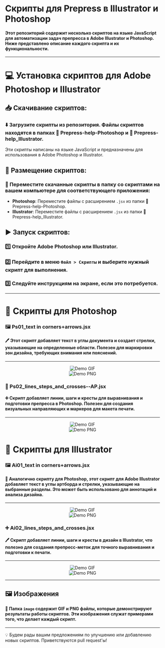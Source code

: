 # Скрипты для Prepress в Illustrator и Photoshop

#### Этот репозиторий содержит несколько скриптов на языке JavaScript для автоматизации задач препресса в Adobe Illustrator и Photoshop. Ниже представлено описание каждого скрипта и их функциональности.
---
# 💻 Установка скриптов для Adobe Photoshop и Illustrator
## 📥 Скачивание скриптов:

### ⬇️ Загрузите скрипты из репозитория. Файлы скриптов находятся в папках 📂 Prepress-help-Photoshop и 📂 Prepress-help_Illustrator.
Эти скрипты написаны на языке JavaScript и предназначены для использования в Adobe Photoshop и Illustrator.

## 📁 Размещение скриптов:

### 📂 Переместите скачанные скрипты в папку со скриптами на вашем компьютере для соответствующего приложения:
- **Photoshop**: Переместите файлы с расширением `.jsx` из папки 📂 Prepress-help-Photoshop.
- **Illustrator**: Переместите файлы с расширением `.jsx` из папки 📂 Prepress-help_Illustrator.

## ▶️ Запуск скриптов:

### 1️⃣ Откройте **Adobe Photoshop** или **Illustrator**.
### 2️⃣ Перейдите в меню `Файл > Скрипты` и выберите нужный скрипт для выполнения.
### 3️⃣ Следуйте инструкциям на экране, если это потребуется.
---
# 📜 Скрипты для Photoshop

### 🖼️ Ps01_text in corners+arrows.jsx
#### 🖊️ Этот скрипт добавляет текст в углы документа и создает стрелки, указывающие на определенные области. Полезен для маркировки зон дизайна, требующих внимания или пояснений.
---
<div align="center">
    <img src="https://github.com/cheeseOFcheese/Prepress_Illustrator-and-Photoshop/raw/main/image/1.gif" alt="Demo GIF"/>
</div>
<div align="center">
    <img src="https://github.com/cheeseOFcheese/Prepress_Illustrator-and-Photoshop/raw/main/image/1.png" alt="Demo PNG"/>
</div>

### 📏 Ps02_lines_steps_and_crosses--AP.jsx
#### ➕ Скрипт добавляет линии, шаги и кресты для выравнивания и подготовки препресса в Photoshop. Полезен для создания визуальных направляющих и маркеров для макета печати.
---
<div align="center">
    <img src="https://github.com/cheeseOFcheese/Prepress_Illustrator-and-Photoshop/raw/main/image/2.gif" alt="Demo GIF"/>
</div>
<div align="center">
    <img src="https://github.com/cheeseOFcheese/Prepress_Illustrator-and-Photoshop/raw/main/image/2.png" alt="Demo PNG"/>
</div>

# 🎨 Скрипты для Illustrator

### 🖼️ Ai01_text in corners+arrows.jsx
#### 📌 Аналогично скрипту для Photoshop, этот скрипт для Adobe Illustrator добавляет текст в углы артборда и стрелки, указывающие на выбранные разделы. Это может быть использовано для аннотаций и анализа дизайна.
---
<div align="center">
    <img src="https://github.com/cheeseOFcheese/Prepress_Illustrator-and-Photoshop/raw/main/image/3.gif" alt="Demo GIF"/>
</div>
<div align="center">
    <img src="https://github.com/cheeseOFcheese/Prepress_Illustrator-and-Photoshop/raw/main/image/3.png" alt="Demo PNG"/>
</div>

### ➕ Ai02_lines_steps_and_crosses.jsx
#### 🖊️ Скрипт добавляет линии, шаги и кресты в дизайн в Illustrator, что полезно для создания препресс-меток для точного выравнивания и подготовки к печати.
---
<div align="center">
    <img src="https://github.com/cheeseOFcheese/Prepress_Illustrator-and-Photoshop/raw/main/image/4.gif" alt="Demo GIF"/>
</div>
<div align="center">
    <img src="https://github.com/cheeseOFcheese/Prepress_Illustrator-and-Photoshop/raw/main/image/4.png" alt="Demo PNG"/>
</div>

---

## 🖼️ Изображения
#### 📂 Папка `image` содержит GIF и PNG файлы, которые демонстрируют результаты работы скриптов. Эти изображения служат примерами того, что делает каждый скрипт.


---

💡 Будем рады вашим предложениям по улучшению или добавлению новых скриптов. Приветствуются pull request'ы!
